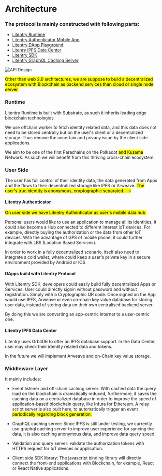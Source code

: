 # Architecture


### The protocol is mainly constructed with following parts:

* [Litentry Runtime](../runtime/runtime.md)
* [Litentry Authenticator Mobile App](../mobile-app/mobile-app.md)
* [Litentry DApp Playground](../web-app/web-app.md)
* [Litenry IPFS Data Center](../)
* [Litentry SDK](../sdk/sdk.md)
* [Litentry GraphQL Caching Server](../api/api.md)

![API Design](./design.png)

<mark>Other than web 2.0 architectures, we are suppose to build a decentralized ecosystem with Blockchain as backend services than cloud or single node server.</mark>

### Runtime

Litentry Runtime is built with Substrate, as such it inherits leading edge blockchain technologies.

We use offchain worker to fetch identity related data, and this data does not need to be stored centrally but on the user's client or a decentralized storage. Thus remove the uncertain and privacy issue by the client side applications.<!-- <mark>*I am not sure what you are trying to say here*</mark> -->

We aim to be one of the first Parachains on the Polkadot <mark>and Kusama</mark> Network. As such we will benefit from this thriving cross-chain ecosystem.

### User Side

The user has full control of their identity data, the data generated from Apps and the flows to their decentralized storage like IPFS or Arweave. <mark>The user's true identity is anonymous, cryptographic separated. <!-- <!-- *Is this what you are trying to say* --> --></mark>

#### Litentry Authenticator

<mark>On user side we have Litentry Authenticator as user's mobile data hub.

Personal users would like to use an application to manage all its identities, it could also become a Hub connected to different interest IoT devices. For example, directly buying the authorization or the data from other IoT devices. With the advantage of GPS of mobile phone, it could further integrate with LBS (Location Based Services).

In order to work in a fully decentralized scenario, itself also need to integrate a cold wallet, where could keep a user's private key in a secure environment provided by Android or iOS.<!-- *I would need to chat to someone to figure out what this is saying*  I can not understand this as well. Actually we have stopped developing the Litentry Authenticator, maybe we can simply remove this section.^^ --></mark>

#### DApps build with Litentry Protocol

With Litentry SDK, developers could easily build fully decentralized Apps or Services. User could directly signin without password and without registration. Simply with a Cryptographic QR code. Once signed on the App would use IPFS, Arweave or even on-chain key value database for storing user data, instead of storing data on their own centralised backend server.

By doing this we are converting an app-centric internet to a user-centric one.  

#### Litentry IPFS Data Center

Litentry uses OrbitDB to offer an IPFS database support. In the Data Center, user may check their identity related data and tokens.

In the future we will implement Arweave and on-Chain key value storage.

### Middleware Layer

It mainly includes:

* Event listener and off-chain caching server:  With cached data the query load on the blockchain is dramatically reduced, furthermore, it saves the caching data on a centralized database in order to improve the speed of application-based blockchain query, like Infura for Ethereum. A relay script server is also built here, to automatically trigger an event <mark> periodically regarding block generation.<!-- *I am not entirely sure what this sentence is trying to say* I guess, the relay script server will throw out event periodically based on the block time --></mark>

* GraphQL caching server: Since IPFS is still under testing, we currently use graphql caching server to improve user experience for syncing the data, it is also caching anonymous data, and improve data query speed.

* Validation and query server: validate the authorization tokens with HTTPS request for IoT devices or application.

* Client side SDK library: The javascript binding library will directly connect the front-end applications with Blockchain, for example, React or React Native applications.
